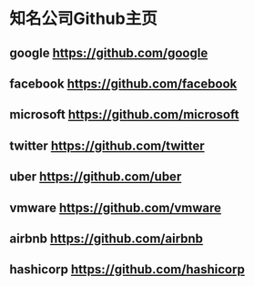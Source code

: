 # 知名公司Github主页
## google https://github.com/google

## facebook https://github.com/facebook

## microsoft https://github.com/microsoft

## twitter https://github.com/twitter

## uber https://github.com/uber

## vmware https://github.com/vmware

## airbnb https://github.com/airbnb

## hashicorp https://github.com/hashicorp
